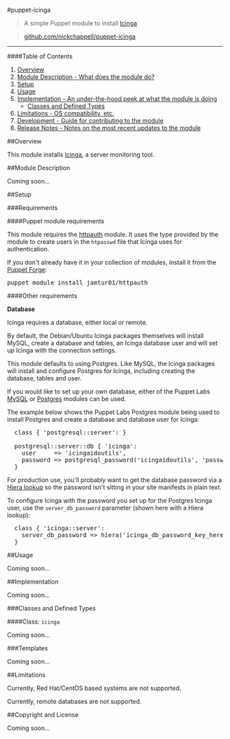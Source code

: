 #puppet-icinga
> A simple Puppet module to install [Icinga](http://www.icinga.org/)

> [github.com/nickchappell/puppet-icinga](https://github.com/nickchappell/puppet-icinga)
- - -

####Table of Contents

1. [Overview](#overview)
2. [Module Description - What does the module do?](#module-description)
3. [Setup](#setup)
4. [Usage](#usage)
5. [Implementation - An under-the-hood peek at what the module is doing](#implementation)
    * [Classes and Defined Types](#classes-and-defined-types)
6. [Limitations - OS compatibility, etc.](#limitations)
7. [Development - Guide for contributing to the module](#development)
8. [Release Notes - Notes on the most recent updates to the module](#release-notes)

##Overview

This module installs [Icinga](http://icinga.org/), a server monitoring tool.

##Module Description

Coming soon...

##Setup

###Requirements

####Puppet module requirements

This module requires the [httpauth](https://github.com/jamtur01/puppet-httpauth) module. It uses the type provided by the module to create users in the `htpasswd` file that Icinga uses for authentication.

If you don't already have it in your collection of modules, install it from the [Puppet Forge](https://forge.puppetlabs.com/):

<pre>
puppet module install jamtur01/httpauth
</pre>

####Other requirements

**Database**

Icinga requires a database, either local or remote.

By default, the Debian/Ubuntu Icinga packages themselves will install MySQL, create a database and tables, an Icinga database user and will set up Icinga with the connection settings.

This module defaults to using Postgres. Like MySQL, the Icinga packages will install and configure Postgres for Icinga, including creating the database, tables and user.

If you would like to set up your own database, either of the Puppet Labs [MySQL](https://github.com/puppetlabs/puppetlabs-mysql) or [Postgres](https://github.com/puppetlabs/puppetlabs-postgresql) modules can be used. 

The example below shows the Puppet Labs Postgres module being used to install Postgres and create a database and database user for Icinga:

<pre>
  class { 'postgresql::server': }

  postgresql::server::db { 'icinga':
    user     => 'icingaidoutils',
    password => postgresql_password('icingaidoutils', 'password'),
  }
</pre>

For production use, you'll probably want to get the database password via a [Hiera lookup](http://docs.puppetlabs.com/hiera/1/puppet.html) so the password isn't sitting in your site manifests in plain text.

To configure Icinga with the password you set up for the Postgres Icinga user, use the `server_db_password` parameter (shown here with a Hiera lookup):

<pre>
  class { 'icinga::server':
    server_db_password => hiera('icinga_db_password_key_here')
  }
</pre>

##Usage

Coming soon...

##Implementation

Coming soon...

###Classes and Defined Types

####Class: `icinga`

Coming soon...

###Templates

Coming soon...

##Limitations

Currently, Red Hat/CentOS based systems are not supported.

Currently, remote databases are not supported.

##Copyright and License

Coming soon...